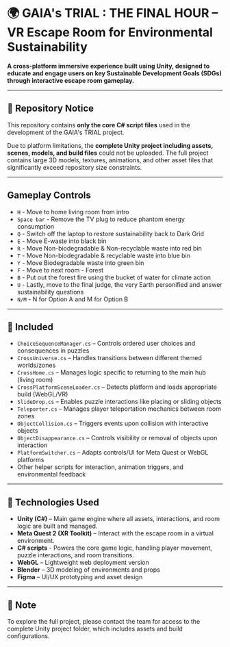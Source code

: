 # 🌍 GAIA's TRIAL : THE FINAL HOUR – VR Escape Room for Environmental Sustainability

**A cross-platform immersive experience built using Unity, designed to educate and engage users on key Sustainable Development Goals (SDGs) through interactive escape room gameplay.**

---

## 📁 Repository Notice

This repository contains **only the core C# script files** used in the development of the GAIA's TRIAL project.

Due to platform limitations, the **complete Unity project including assets, scenes, models, and build files** could not be uploaded. The full project contains large 3D models, textures, animations, and other asset files that significantly exceed repository size constraints.

---

## Gameplay Controls

- `H` - Move to home living room from intro
- `Space bar` - Remove the TV plug to reduce phantom energy consumption
- `Q` - Switch off the laptop to restore sustainability back to Dark Grid
- `E` - Move E-waste into black bin 
- `R` - Move Non-biodegradable & Non-recyclable waste into red bin 
- `T` - Move Non-biodegradable & recyclable waste into blue bin 
- `Y` - Move Biodegradable waste into green bin 
- `F` - Move to next room - Forest
- `B` - Put out the forest fire using the bucket of water for climate action
- `U` - Lastly, move to the final judge, the very Earth personified and answer sustainability questions
- `N/M` - N for Option A and M for Option B

---

## 📂 Included

- `ChoiceSequenceManager.cs` – Controls ordered user choices and consequences in puzzles  
- `CrossUniverse.cs` – Handles transitions between different themed worlds/zones  
- `CrossHome.cs` – Manages logic specific to returning to the main hub (living room) 
- `CrossPlatformSceneLoader.cs` – Detects platform and loads appropriate build (WebGL/VR)  
- `SlideDrop.cs` – Enables puzzle interactions like placing or sliding objects  
- `Teleporter.cs` – Manages player teleportation mechanics between room zones  
- `ObjectCollision.cs` – Triggers events upon collision with interactive objects  
- `ObjectDisappearance.cs` – Controls visibility or removal of objects upon interaction  
- `PlatformSwitcher.cs` – Adapts controls/UI for Meta Quest or WebGL platforms
- Other helper scripts for interaction, animation triggers, and environmental feedback

---

## 🔧 Technologies Used

- **Unity (C#)** – Main game engine where all assets, interactions, and room logic are built and managed.
- **Meta Quest 2 (XR Toolkit)** – Interact with the escape room in a virtual environment.
- **C# scripts** - Powers the core game logic, handling player movement, puzzle interactions, and room transitions.
- **WebGL** – Lightweight web deployment version  
- **Blender** – 3D modeling of environments and props  
- **Figma** – UI/UX prototyping and asset design

---

## 📌 Note

To explore the full project, please contact the team for access to the complete Unity project folder, which includes assets and build configurations.

